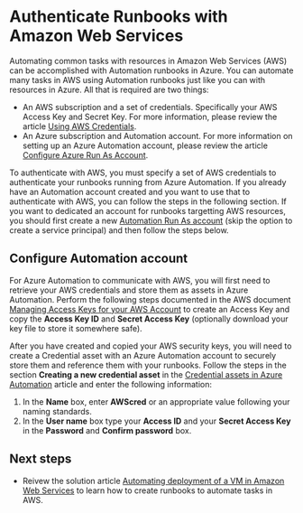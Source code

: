 <properties
    pageTitle="Configure Authentication with Amazon Web Services  | Azure"
    description="This article describes how to create and validate an AWS credential for runbooks in Azure Automation managing AWS resources."
    services="automation"
    documentationcenter=""
    author="mgoedtel"
    manager="jwhit"
    editor="tysonn"
    keywords="aws authentication, configure aws" />
<tags
    ms.assetid="b6dde4bb-26ac-4876-9aa9-e586bed30d6b"
    ms.service="automation"
    ms.workload="tbd"
    ms.tgt_pltfrm="na"
    ms.devlang="na"
    ms.topic="get-started-article"
    ms.date="11/11/2016"
    wacn.date=""
    ms.author="magoedte" />

# Authenticate Runbooks with Amazon Web Services
Automating common tasks with resources in Amazon Web Services (AWS) can be accomplished with Automation runbooks in Azure.  You can automate many tasks in AWS using Automation runbooks just like you can with resources in Azure.  All that is required are two things:

* An AWS subscription and a set of credentials.  Specifically your AWS Access Key and Secret Key.  For more information, please review the article [Using AWS Credentials](http://docs.aws.amazon.com/powershell/latest/userguide/specifying-your-aws-credentials.html).
* An Azure subscription and Automation account.  For more information on setting up an Azure Automation account, please review the article [Configure Azure Run As Account](/documentation/articles/automation-sec-configure-azure-runas-account/).  

To authenticate with AWS, you must specify a set of AWS credentials to authenticate your runbooks running from Azure Automation. If you already have an Automation account created and you want to use that to authenticate with AWS, you can follow the steps in the following section.  If you want to dedicated an account for runbooks targetting AWS resources, you should first create a new [Automation Run As account](/documentation/articles/automation-sec-configure-azure-runas-account/) (skip the option to create a service principal) and then follow the steps below.

## Configure Automation account
For Azure Automation to communicate with AWS, you will first need to retrieve your AWS credentials and store them as assets in Azure Automation.  Perform the following steps documented in the AWS document [Managing Access Keys for your AWS Account](http://docs.aws.amazon.com/general/latest/gr/managing-aws-access-keys.html) to create an Access Key and copy the **Access Key ID** and **Secret Access Key** (optionally download your key file to store it somewhere safe).

After you have created and copied your AWS security keys, you will need to create a Credential asset with an Azure Automation account to securely store them and reference them with your runbooks.  Follow the steps in the section **Creating a new credential asset** in the [Credential assets in Azure Automation](/documentation/articles/automation-credentials/) article and enter the following information:

1. In the **Name** box, enter **AWScred** or an appropriate value following your naming standards.  
2. In the **User name** box type your **Access ID** and your **Secret Access Key** in the **Password** and **Confirm password** box.   

## Next steps
* Reivew the solution article [Automating deployment of a VM in Amazon Web Services](/documentation/articles/automation-scenario-aws-deployment/) to learn how to create runbooks to automate tasks in AWS.

